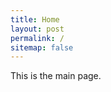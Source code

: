 ```yaml
---
title: Home
layout: post
permalink: /
sitemap: false
---
```

<div style="text-align: justify; text-justify: inter-word;">
  <p>This is the main page.</p>
</div>